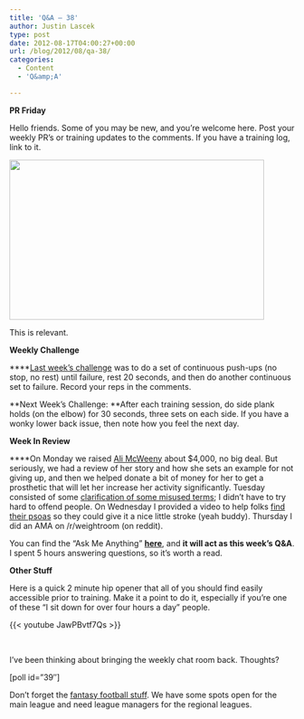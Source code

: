 ```yaml
---
title: 'Q&A – 38'
author: Justin Lascek
type: post
date: 2012-08-17T04:00:27+00:00
url: /blog/2012/08/qa-38/
categories:
  - Content
  - 'Q&amp;A'

---
```

**PR Friday**

Hello friends. Some of you may be new, and you&#8217;re welcome here. Post your weekly PR&#8217;s or training updates to the comments. If you have a training log, link to it.

<div id="attachment_7579" style="width: 460px" class="wp-caption aligncenter">
  <a href="/2012/08/ynEkC.jpg"><img aria-describedby="caption-attachment-7579" data-attachment-id="7579" data-permalink="/blog/2012/08/qa-38/ynekc/" data-orig-file="/2012/08/ynEkC.jpg" data-orig-size="600,378" data-comments-opened="1" data-image-meta="{&quot;aperture&quot;:&quot;0&quot;,&quot;credit&quot;:&quot;&quot;,&quot;camera&quot;:&quot;&quot;,&quot;caption&quot;:&quot;&quot;,&quot;created_timestamp&quot;:&quot;0&quot;,&quot;copyright&quot;:&quot;&quot;,&quot;focal_length&quot;:&quot;0&quot;,&quot;iso&quot;:&quot;0&quot;,&quot;shutter_speed&quot;:&quot;0&quot;,&quot;title&quot;:&quot;&quot;}" data-image-title="ynEkC" data-image-description="" data-medium-file="/2012/08/ynEkC-200x126.jpg" data-large-file="/2012/08/ynEkC-450x283.jpg" class="size-large wp-image-7579" title="ynEkC" src="/2012/08/ynEkC-450x283.jpg" alt="" width="450" height="283" srcset="/2012/08/ynEkC-450x283.jpg 450w, /2012/08/ynEkC-150x94.jpg 150w, /2012/08/ynEkC-200x126.jpg 200w, /2012/08/ynEkC-476x300.jpg 476w, /2012/08/ynEkC.jpg 600w" sizes="(max-width: 450px) 100vw, 450px" /></a>
  
  <p id="caption-attachment-7579" class="wp-caption-text">
    This is relevant.
  </p>
</div>

**Weekly Challenge**

****<a href="/blog/2012/08/qa-37/" target="_blank">Last week&#8217;s challenge</a> was to do a set of continuous push-ups (no stop, no rest) until failure, rest 20 seconds, and then do another continuous set to failure. Record your reps in the comments.

**Next Week&#8217;s Challenge: **After each training session, do side plank holds (on the elbow) for 30 seconds, three sets on each side. If you have a wonky lower back issue, then note how you feel the next day.

**Week In Review**

****On Monday we raised <a href="/blog/2012/08/ali-mcweeny-is-stronger-than-that/" target="_blank">Ali McWeeny</a> about $4,000, no big deal. But seriously, we had a review of her story and how she sets an example for not giving up, and then we helped donate a bit of money for her to get a prosthetic that will let her increase her activity significantly. Tuesday consisted of some <a href="/blog/2012/08/strength-training-is-not-powerlifting/" target="_blank">clarification of some misused terms</a>; I didn&#8217;t have to try hard to offend people. On Wednesday I provided a video to help folks <a href="/blog/2012/08/finding-the-psoas/" target="_blank">find their psoas</a> so they could give it a nice little stroke (yeah buddy). Thursday I did an AMA on /r/weightroom (on reddit).

You can find the &#8220;Ask Me Anything&#8221; **<a href="http://www.reddit.com/r/weightroom/comments/ybtbl/i_am_justin_lascek_i_run_70sbigcomama/" target="_blank">here</a>**, and **it will act as this week&#8217;s Q&A**. I spent 5 hours answering questions, so it&#8217;s worth a read.

**Other Stuff**

Here is a quick 2 minute hip opener that all of you should find easily accessible prior to training. Make it a point to do it, especially if you&#8217;re one of these &#8220;I sit down for over four hours a day&#8221; people.

{{< youtube JawPBvtf7Qs >}}

&nbsp;

I&#8217;ve been thinking about bringing the weekly chat room back. Thoughts?

[poll id=&#8221;39&#8243;]

Don&#8217;t forget the <a href="/blog/2012/08/fantasy-football-2/" target="_blank">fantasy football stuff</a>. We have some spots open for the main league and need league managers for the regional leagues.
